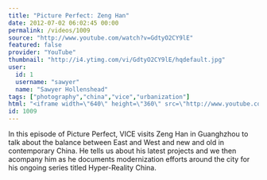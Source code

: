 ```yaml
---
title: "Picture Perfect: Zeng Han"
date: 2012-07-02 06:02:45 00:00
permalink: /videos/1009
source: "http://www.youtube.com/watch?v=GdtyO2CY9lE"
featured: false
provider: "YouTube"
thumbnail: "http://i4.ytimg.com/vi/GdtyO2CY9lE/hqdefault.jpg"
user:
  id: 1
  username: "sawyer"
  name: "Sawyer Hollenshead"
tags: ["photography","china","vice","urbanization"]
html: "<iframe width=\"640\" height=\"360\" src=\"http://www.youtube.com/embed/GdtyO2CY9lE?wmode=transparent&fs=1&feature=oembed\" frameborder=\"0\" allowfullscreen></iframe>"
id: 1009
---
```


In this episode of Picture Perfect, VICE visits Zeng Han in Guanghzhou to talk about the balance between East and West and new and old in contemporary China. He tells us about his latest projects and we then acompany him as he documents modernization efforts around the city for his ongoing series titled Hyper-Reality China.